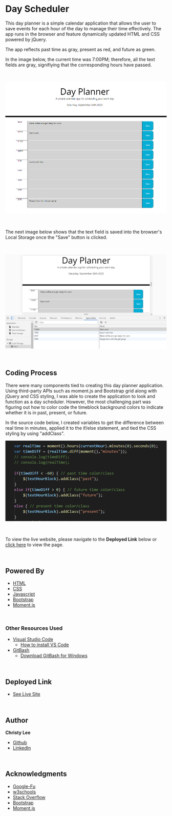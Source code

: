 # Day Scheduler

This day planner is a simple calendar application that allows the user to save events for each hour of the day to manage their time effectively. The app runs in the browser and feature dynamically updated HTML and CSS powered by jQuery. 

The app reflects past time as gray, present as red, and future as green. 

In the image below, the current time was 7:00PM; therefore, all the text fields are gray, signifiying that the corresponding hours have passed. 

<br>

![Image](dayPlanner1.PNG)

<br>

The next image below shows that the text field is saved into the browser's Local Storage once the "Save" button is clicked. 

<br>

![Image](dayPlanner2.PNG)

<br>


## Coding Process

There were many components tied to creating this day planner application. Using third-party APIs such as moment.js and Bootstrap grid along with jQuery and CSS styling, I was able to create the application to look and function as a day scheduler. However, the most challenging part was figuring out how to color code the timeblock background colors to indicate whether it is in past, present, or future. 

In the source code below, I created variables to get the difference between real time in minutes, applied it to the if/else statement, and tied the CSS styling by using "addClass". 

![Image](dayPlanner3.PNG)

<br>

To view the live website, please navigate to the **Deployed Link** below or  [click here](https://christyglee.github.io/work-day-scheduler/) to view the page.

<br>

## Powered By

* [HTML](https://developer.mozilla.org/en-US/docs/Web/HTML)
* [CSS](https://developer.mozilla.org/en-US/docs/Web/CSS)
* [Javascript](https://developer.mozilla.org/en-US/docs/Web/JavaScript)
* [Bootstrap](https://getbootstrap.com/)
* [Moment.js](https://momentjs.com/)

<br>

### Other Resources Used

* [Visual Studio Code](https://code.visualstudio.com/)
    * [How to install VS Code](https://code.visualstudio.com/docs/setup/setup-overview)
* [GitBash](https://gitforwindows.org/)
    * [Download GitBash for Windows](https://git-scm.com/downloads)

<br>

## Deployed Link

* [See Live Site](https://christyglee.github.io/work-day-scheduler/)


<br>

## Author
**Christy Lee** 

- [Github](https://github.com/christyglee)
- [LinkedIn](https://www.linkedin.com/in/christy-lee-95943748/)

<br> 

## Acknowledgments

* [Google-Fu](https://www.google.com)
* [w3schools](https://www.w3schools.com/)
* [Stack Overflow](https://stackoverflow.com/search?q=over)
* [Bootstrap](https://getbootstrap.com/)
* [Moment.js](https://momentjs.com/)